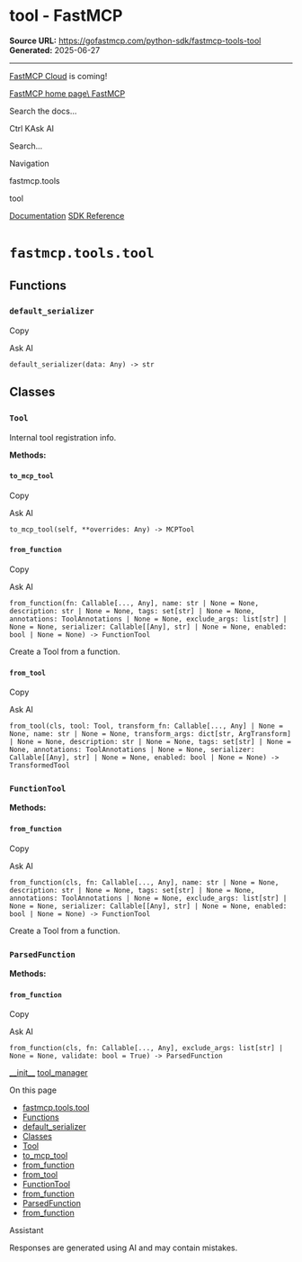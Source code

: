 # tool - FastMCP

**Source URL:** https://gofastmcp.com/python-sdk/fastmcp-tools-tool
**Generated:** 2025-06-27

---

[FastMCP Cloud](https://fastmcp.link/x0Kyhy2) is coming!

[FastMCP home page\\
FastMCP](https://gofastmcp.com/)

Search the docs...

Ctrl KAsk AI

Search...

Navigation

fastmcp.tools

tool

[Documentation](https://gofastmcp.com/getting-started/welcome) [SDK Reference](https://gofastmcp.com/python-sdk/fastmcp-exceptions)

# [​](https://gofastmcp.com/python-sdk/fastmcp-tools-tool\#fastmcp-tools-tool)  `fastmcp.tools.tool`

## [​](https://gofastmcp.com/python-sdk/fastmcp-tools-tool\#functions)  Functions

### [​](https://gofastmcp.com/python-sdk/fastmcp-tools-tool\#default-serializer)  `default_serializer`

Copy

Ask AI

```
default_serializer(data: Any) -> str

```

## [​](https://gofastmcp.com/python-sdk/fastmcp-tools-tool\#classes)  Classes

### [​](https://gofastmcp.com/python-sdk/fastmcp-tools-tool\#tool)  `Tool`

Internal tool registration info.

**Methods:**

#### [​](https://gofastmcp.com/python-sdk/fastmcp-tools-tool\#to-mcp-tool)  `to_mcp_tool`

Copy

Ask AI

```
to_mcp_tool(self, **overrides: Any) -> MCPTool

```

#### [​](https://gofastmcp.com/python-sdk/fastmcp-tools-tool\#from-function)  `from_function`

Copy

Ask AI

```
from_function(fn: Callable[..., Any], name: str | None = None, description: str | None = None, tags: set[str] | None = None, annotations: ToolAnnotations | None = None, exclude_args: list[str] | None = None, serializer: Callable[[Any], str] | None = None, enabled: bool | None = None) -> FunctionTool

```

Create a Tool from a function.

#### [​](https://gofastmcp.com/python-sdk/fastmcp-tools-tool\#from-tool)  `from_tool`

Copy

Ask AI

```
from_tool(cls, tool: Tool, transform_fn: Callable[..., Any] | None = None, name: str | None = None, transform_args: dict[str, ArgTransform] | None = None, description: str | None = None, tags: set[str] | None = None, annotations: ToolAnnotations | None = None, serializer: Callable[[Any], str] | None = None, enabled: bool | None = None) -> TransformedTool

```

### [​](https://gofastmcp.com/python-sdk/fastmcp-tools-tool\#functiontool)  `FunctionTool`

**Methods:**

#### [​](https://gofastmcp.com/python-sdk/fastmcp-tools-tool\#from-function-2)  `from_function`

Copy

Ask AI

```
from_function(cls, fn: Callable[..., Any], name: str | None = None, description: str | None = None, tags: set[str] | None = None, annotations: ToolAnnotations | None = None, exclude_args: list[str] | None = None, serializer: Callable[[Any], str] | None = None, enabled: bool | None = None) -> FunctionTool

```

Create a Tool from a function.

### [​](https://gofastmcp.com/python-sdk/fastmcp-tools-tool\#parsedfunction)  `ParsedFunction`

**Methods:**

#### [​](https://gofastmcp.com/python-sdk/fastmcp-tools-tool\#from-function-3)  `from_function`

Copy

Ask AI

```
from_function(cls, fn: Callable[..., Any], exclude_args: list[str] | None = None, validate: bool = True) -> ParsedFunction

```

[\_\_init\_\_](https://gofastmcp.com/python-sdk/fastmcp-tools-__init__) [tool\_manager](https://gofastmcp.com/python-sdk/fastmcp-tools-tool_manager)

On this page

- [fastmcp.tools.tool](https://gofastmcp.com/python-sdk/fastmcp-tools-tool#fastmcp-tools-tool)
- [Functions](https://gofastmcp.com/python-sdk/fastmcp-tools-tool#functions)
- [default\_serializer](https://gofastmcp.com/python-sdk/fastmcp-tools-tool#default-serializer)
- [Classes](https://gofastmcp.com/python-sdk/fastmcp-tools-tool#classes)
- [Tool](https://gofastmcp.com/python-sdk/fastmcp-tools-tool#tool)
- [to\_mcp\_tool](https://gofastmcp.com/python-sdk/fastmcp-tools-tool#to-mcp-tool)
- [from\_function](https://gofastmcp.com/python-sdk/fastmcp-tools-tool#from-function)
- [from\_tool](https://gofastmcp.com/python-sdk/fastmcp-tools-tool#from-tool)
- [FunctionTool](https://gofastmcp.com/python-sdk/fastmcp-tools-tool#functiontool)
- [from\_function](https://gofastmcp.com/python-sdk/fastmcp-tools-tool#from-function-2)
- [ParsedFunction](https://gofastmcp.com/python-sdk/fastmcp-tools-tool#parsedfunction)
- [from\_function](https://gofastmcp.com/python-sdk/fastmcp-tools-tool#from-function-3)

Assistant

Responses are generated using AI and may contain mistakes.